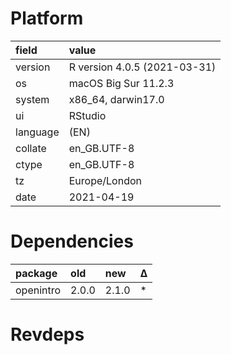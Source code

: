# Platform

|field    |value                        |
|:--------|:----------------------------|
|version  |R version 4.0.5 (2021-03-31) |
|os       |macOS Big Sur 11.2.3         |
|system   |x86_64, darwin17.0           |
|ui       |RStudio                      |
|language |(EN)                         |
|collate  |en_GB.UTF-8                  |
|ctype    |en_GB.UTF-8                  |
|tz       |Europe/London                |
|date     |2021-04-19                   |

# Dependencies

|package   |old   |new   |Δ  |
|:---------|:-----|:-----|:--|
|openintro |2.0.0 |2.1.0 |*  |

# Revdeps

